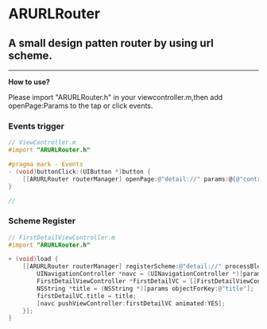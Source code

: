 # ARURLRouter
## A small design patten router by using url scheme.

***

**How to use?**

Please import "ARURLRouter.h" in your viewcontroller.m,then add openPage:Params to the tap or click events.

### Events trigger

```Objective-C
// ViewController.m
#import "ARURLRouter.h"

#pragma mark - Events
- (void)buttonClick:(UIButton *)button {
    [[ARURLRouter routerManager] openPage:@"detail://" params:@{@"controller" : self.navigationController, @"title" : @"DetailView"}];
}

// 
```

### Scheme Register

```Objective-C
// FirstDetailViewController.m
#import "ARURLRouter.h"

+ (void)load {
    [[ARURLRouter routerManager] registerScheme:@"detail://" processBlock:^(NSDictionary * _Nonnull params) {
        UINavigationController *navc = (UINavigationController *)[params objectForKey:@"controller"];
        FirstDetailViewController *firstDetailVC = [[FirstDetailViewController alloc] init];
        NSString *title = (NSString *)[params objectForKey:@"title"];
        firstDetailVC.title = title;
        [navc pushViewController:firstDetailVC animated:YES];
    }];
}
```